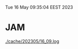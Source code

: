 Tue 16 May 09:35:04 EEST 2023
# JAM
<a href='./cache/202305/16_09.log'>./cache/202305/16_09.log</a>
